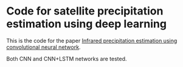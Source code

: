 # Code for satellite precipitation estimation using deep learning

This is the code for the paper [Infrared precipitation estimation using convolutional neural network](https://ieeexplore.ieee.org/abstract/document/9085928).


Both CNN and CNN+LSTM networks are tested.
 
